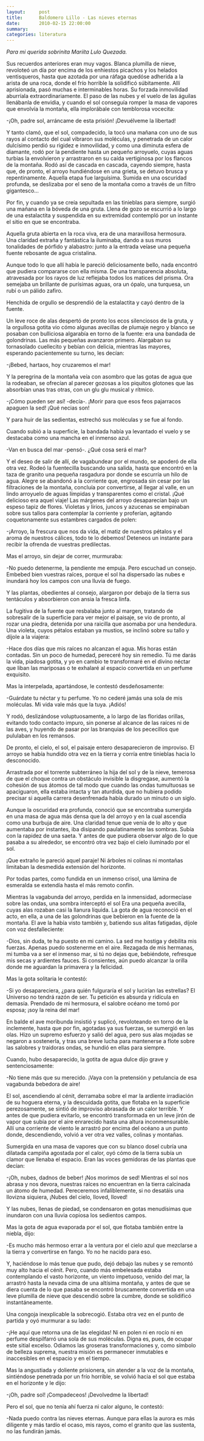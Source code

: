 ```yaml
---
layout:     post
title:      Baldomero Lillo - Las nieves eternas 
date:       2010-02-15 22:00:00
summary:
categories: literatura
---
```


<i>Para mi querida sobrinita Mariíta Lulo Quezada.</i>

Sus recuerdos anteriores eran muy vagos. Blanca plumilla de nieve, revoloteó un día por encima de los enhiestos picachos y los helados ventisqueros, hasta que azotada por una ráfaga quedóse adherida a la arista de una roca, donde el frío horrible la solidificó súbitamente. Allí aprisionada, pasó muchas e interminables horas. Su forzada inmovilidad aburríala extraordinariamente. El paso de las nubes y el vuelo de las águilas llenábanla de envidia, y cuando el sol conseguía romper la masa de vapores que envolvía la montaña, ella implorábale con temblorosa vocecita:

-¡Oh, padre sol, arráncame de esta prisión! ¡Devuélveme la libertad!

Y tanto clamó, que el sol, compadecido, la tocó una mañana con uno de sus rayos al contacto del cual vibraron sus moléculas, y penetrada de un calor dulcísimo perdió su rigidez e inmovilidad, y como una diminuta esfera de diamante, rodó por la pendiente hasta un pequeño arroyuelo, cuyas aguas turbias la envolvieron y arrastraron en su caída vertiginosa por los flancos de la montaña. Rodó así de cascada en cascada, cayendo siempre, hasta que, de pronto, el arroyo hundiéndose en una grieta, se detuvo brusca y repentinamente. Aquella etapa fue larguísima. Sumida en una oscuridad profunda, se deslizaba por el seno de la montaña como a través de un filtro gigantesco...

Por fin, y cuando ya se creía sepultada en las tinieblas para siempre, surgió una mañana en la bóveda de una gruta. Llena de gozo se escurrió a lo largo de una estalactita y suspendida en su extremidad contempló por un instante el sitio en que se encontraba.

Aquella gruta abierta en la roca viva, era de una maravillosa hermosura. Una claridad extraña y fantástica la iluminaba, dando a sus muros tonalidades de pórfido y alabastro: junto a la entrada veíase una pequeña fuente rebosante de agua cristalina.

Aunque todo lo que allí había le pareció deliciosamente bello, nada encontró que pudiera compararse con ella misma. De una transparencia absoluta, atravesada por los rayos de luz reflejaba todos los matices del prisma. Ora semejaba un brillante de purísimas aguas, ora un ópalo, una turquesa, un rubí o un pálido zafiro.

Henchida de orgullo se desprendió de la estalactita y cayó dentro de la fuente.

Un leve roce de alas despertó de pronto los ecos silenciosos de la gruta, y la orgullosa gotita vio cómo algunas avecillas de plumaje negro y blanco se posaban con bulliciosa algarabía en torno de la fuente: era una bandada de golondrinas. Las más pequeñas avanzaron primero. Alargaban su tornasolado cuellecito y bebían con delicia, mientras las mayores, esperando pacientemente su turno, les decían:

-¡Bebed, hartaos, hoy cruzaremos el mar!

Y la peregrina de la montaña veía con asombro que las gotas de agua que la rodeaban, se ofrecían al parecer gozosas a los piquitos glotones que las absorbían unas tras otras, con un glu glu musical y rítmico.

-¡Cómo pueden ser así! -decía-. ¡Morir para que esos feos pajarracos apaguen la sed! ¡Qué necias son!

Y para huir de las sedientas, estrechó sus moléculas y se fue al fondo.

Cuando subió a la superficie, la bandada había ya levantado el vuelo y se destacaba como una mancha en el inmenso azul.

-Van en busca del mar -pensó-. ¿Qué cosa será el mar?

Y el deseo de salir de allí, de vagabundear por el mundo, se apoderó de ella otra vez. Rodeó la fuentecilla buscando una salida, hasta que encontró en la taza de granito una pequeña rasgadura por donde se escurría un hilo de agua. Alegre se abandonó a la corriente que, engrosada sin cesar por las filtraciones de la montaña, concluía por convertirse, al llegar al valle, en un lindo arroyuelo de aguas límpidas y transparentes como el cristal. ¡Qué delicioso era aquel viaje! Las márgenes del arroyo desaparecían bajo un espeso tapiz de flores. Violetas y lirios, juncos y azucenas se empinaban sobre sus tallos para contemplar la corriente y proferían, agitando coquetonamente sus estambres cargados de polen:

-¡Arroyo, la frescura que nos da vida, el matiz de nuestros pétalos y el aroma de nuestros cálices, todo te lo debemos! Deteneos un instante para recibir la ofrenda de vuestras predilectas.

Mas el arroyo, sin dejar de correr, murmuraba:

-No puedo detenerme, la pendiente me empuja. Pero escuchad un consejo. Embebed bien vuestras raíces, porque el sol ha dispersado las nubes e inundará hoy los campos con una lluvia de fuego.

Y las plantas, obedientes al consejo, alargaron por debajo de la tierra sus tentáculos y absorbieron con ansia la fresca linfa.

La fugitiva de la fuente que resbalaba junto al margen, tratando de sobresalir de la superficie para ver mejor el paisaje, se vio de pronto, al rozar una piedra, detenida por una raicilla que asomaba por una hendedura. Una violeta, cuyos pétalos estaban ya mustios, se inclinó sobre su tallo y díjole a la viajera:

-Hace dos días que mis raíces no alcanzan el agua. Mis horas están contadas. Sin un poco de humedad, pereceré hoy sin remedio. Tú me darás la vida, piadosa gotita, y yo en cambio te transformaré en el divino néctar que liban las mariposas o te exhalaré al espacio convertida en un perfume exquisito.

Mas la interpelada, apartándose, le contestó desdeñosamente:

-Guárdate tu néctar y tu perfume. Yo no cederé jamás una sola de mis moléculas. Mi vida vale más que la tuya. ¡Adiós!

Y rodó, deslizándose voluptuosamente, a lo largo de las floridas orillas, evitando todo contacto impuro, sin ponerse al alcance de las raíces ni de las aves, y huyendo de pasar por las branquias de los pececillos que pululaban en los remansos.

De pronto, el cielo, el sol, el paisaje entero desaparecieron de improviso. El arroyo se había hundido otra vez en la tierra y corría entre tinieblas hacia lo desconocido.

Arrastrada por el torrente subterráneo la hija del sol y de la nieve, temerosa de que el choque contra un obstáculo invisible la disgregase, aumentó la cohesión de sus átomos de tal modo que cuando las ondas tumultuosas se apaciguaron, ella estaba intacta y tan aturdida, que no hubiera podido precisar si aquella carrera desenfrenada había durado un minuto o un siglo.

Aunque la oscuridad era profunda, conoció que se encontraba sumergida en una masa de agua más densa que la del arroyo y en la cual ascendía como una burbuja de aire. Una claridad tenue que venía de lo alto y que aumentaba por instantes, iba disipando paulatinamente las sombras. Subía con la rapidez de una saeta. Y antes de que pudiera observar algo de lo que pasaba a su alrededor, se encontró otra vez bajo el cielo iluminado por el sol.

¡Que extraño le pareció aquel paraje! Ni árboles ni colinas ni montañas limitaban la desmedida extensión del horizonte.

Por todas partes, como fundida en un inmenso crisol, una lámina de esmeralda se extendía hasta el más remoto confín.

Mientras la vagabunda del arroyo, perdida en la inmensidad, adormecíase sobre las ondas, una sombra interceptó el sol Era una pequeña avecilla, cuyas alas rozaban casi la llanura líquida. La gota de agua reconoció en el acto, en ella, a una de las golondrinas que bebieron en la fuente de la montaña. El ave la había visto también y, batiendo sus alitas fatigadas, díjole con voz desfalleciente:

-Dios, sin duda, te ha puesto en mi camino. La sed me hostiga y debilita mis fuerzas. Apenas puedo sostenerme en el aire. Rezagada de mis hermanas, mi tumba va a ser el inmenso mar, si tú no dejas que, bebiéndote, refresque mis secas y ardientes fauces. Si consientes, aún puedo alcanzar la orilla donde me aguardan la primavera y la felicidad.

Mas la gota solitaria le contestó:

-Si yo desapareciera, ¿para quién fulguraría el sol y lucirían las estrellas? El Universo no tendrá razón de ser. Tu petición es absurda y ridícula en demasía. Prendado de mi hermosura, el salobre océano me tomó por esposa; ¡soy la reina del mar!

En balde el ave moribunda insistió y suplicó, revoloteando en torno de la inclemente, hasta que por fin, agotadas ya sus fuerzas, se sumergió en las olas. Hizo un supremo esfuerzo y salió del agua, pero sus alas mojadas se negaron a sostenerla, y tras una breve lucha para mantenerse a flote sobre las salobres y traidoras ondas, se hundió en ellas para siempre.

Cuando, hubo desaparecido, la gotita de agua dulce dijo grave y sentenciosamente:

-No tiene más que su merecido. ¡Vaya con la pretensión y petulancia de esa vagabunda bebedora de aire!

El sol, ascendiendo al cénit, derramaba sobre el mar la ardiente irradiación de su hoguera eterna, y la descuidada gotita, que flotaba en la superficie perezosamente, se sintió de improviso abrasada de un calor terrible. Y antes de que pudiera evitarlo, se encontró transformada en un leve jirón de vapor que subía por el aire enrarecido hasta una altura inconmensurable. Allí una corriente de viento le arrastró por encima del océano a un punto donde, descendiendo, volvió a ver otra vez valles, colinas y montañas.

Sumergida en una masa de vapores que con su blanco dosel cubría una dilatada campiña agostada por el calor, oyó cómo de la tierra subía un clamor que llenaba el espacio. Eran las voces gemidoras de las plantas que decían:

-¡Oh, nubes, dadnos de beber! ¡Nos morimos de sed! Mientras el sol nos abrasa y nos devora, nuestras raíces no encuentran en la tierra calcinada un átomo de humedad. Pereceremos infaliblemente, si no desatáis una llovizna siquiera, ¡Nubes del cielo, lloved, lloved!

Y las nubes, llenas de piedad, se condensaron en gotas menudísimas que inundaron con una lluvia copiosa los sedientos campos.

Mas la gota de agua evaporada por el sol, que flotaba también entre la niebla, dijo:

-Es mucho más hermoso errar a la ventura por el cielo azul que mezclarse a la tierra y convertirse en fango. Yo no he nacido para eso.

Y, haciéndose lo más tenue que pudo, dejó debajo las nubes y se remontó muy alto hacia el cénit. Pero, cuando más embelesada estaba contemplando el vasto horizonte, un viento impetuoso, venido del mar, la arrastró hasta la nevada cima de una altísima montaña, y antes de que se diera cuenta de lo que pasaba se encontró bruscamente convertida en una leve plumilla de nieve que descendió sobre la cumbre, donde se solidificó instantáneamente.

Una congoja inexplicable la sobrecogió. Estaba otra vez en el punto de partida y oyó murmurar a su lado:

-¡He aquí que retorna una de las elegidas! Ni en polen ni en rocío ni en perfume despilfarró una sola de sus moléculas. Digna es, pues, de ocupar este sitial excelso. Odiamos las groseras transformaciones y, como símbolo de belleza suprema, nuestra misión es permanecer inmutables e inaccesibles en el espacio y en el tiempo.

Mas la angustiada y doliente prisionera, sin atender a la voz de la montaña, sintiéndose penetrada por un frío horrible, se volvió hacia el sol que estaba en el horizonte y le dijo:

-¡Oh, padre sol! ¡Compadeceos! ¡Devolvedme la libertad!

Pero el sol, que no tenía ahí fuerza ni calor alguno, le contestó:

-Nada puedo contra las nieves eternas. Aunque para ellas la aurora es más diligente y más tardío el ocaso, mis rayos, como el granito que las sustenta, no las fundirán jamás.

